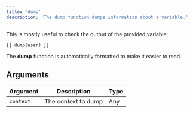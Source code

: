 ```yaml
---
title: 'dump'
description: 'The dump function dumps information about a variable.'
---
```


This is mostly useful to check the output of the provided variable:

```canvas {% process=false %}
{{ dump(user) }}
```

The **dump** function is automatically formatted to make it easier to read.

## Arguments

Argument  | Description         | Type
--------- | ------------------- | ----
`context` | The context to dump | Any
